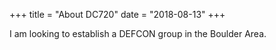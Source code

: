 +++
title = "About DC720"
date = "2018-08-13"
+++

I am looking to establish a DEFCON group in the Boulder Area.

